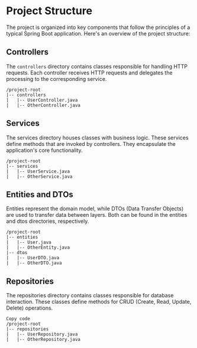# Project Structure

The project is organized into key components that follow the principles of a typical Spring Boot application. Here's an overview of the project structure:

## Controllers

The `controllers` directory contains classes responsible for handling HTTP requests. Each controller receives HTTP requests and delegates the processing to the corresponding service.

```plaintext
/project-root
|-- controllers
|   |-- UserController.java
|   |-- OtherController.java
```


## Services

The services directory houses classes with business logic. These services define methods that are invoked by controllers. They encapsulate the application's core functionality.

```plaintext
/project-root
|-- services
|   |-- UserService.java
|   |-- OtherService.java
```

## Entities and DTOs

Entities represent the domain model, while DTOs (Data Transfer Objects) are used to transfer data between layers. Both can be found in the entities and dtos directories, respectively.

```plaintext
/project-root
|-- entities
|   |-- User.java
|   |-- OtherEntity.java
|-- dtos
|   |-- UserDTO.java
|   |-- OtherDTO.java
```

## Repositories

The repositories directory contains classes responsible for database interaction. These classes define methods for CRUD (Create, Read, Update, Delete) operations.

```plaintext
Copy code
/project-root
|-- repositories
|   |-- UserRepository.java
|   |-- OtherRepository.java
```